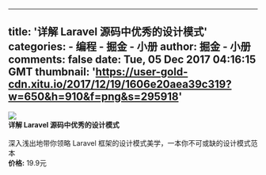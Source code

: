 
---
title: '详解 Laravel 源码中优秀的设计模式'
categories: 
    - 编程
    - 掘金 - 小册
author: 掘金 - 小册
comments: false
date: Tue, 05 Dec 2017 04:16:15 GMT
thumbnail: 'https://user-gold-cdn.xitu.io/2017/12/19/1606e20aea39c319?w=650&h=910&f=png&s=295918'
---

<div>   
<img src="https://user-gold-cdn.xitu.io/2017/12/19/1606e20aea39c319?w=650&h=910&f=png&s=295918" referrerpolicy="no-referrer"><br>
            <strong>详解 Laravel 源码中优秀的设计模式</strong><br><br>
            深入浅出地带你领略 Laravel 框架的设计模式美学，一本你不可或缺的设计模式范本<br>
            <strong>价格:</strong> 19.9元
          
</div>
            
